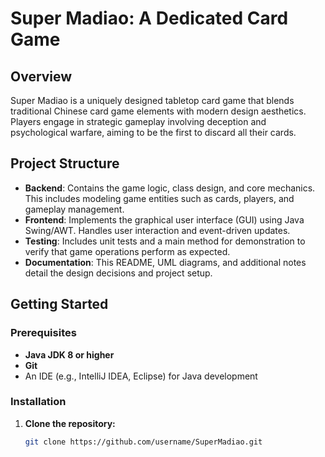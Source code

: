 # Super Madiao: A Dedicated Card Game

## Overview
Super Madiao is a uniquely designed tabletop card game that blends traditional Chinese card game elements with modern design aesthetics. Players engage in strategic gameplay involving deception and psychological warfare, aiming to be the first to discard all their cards.

## Project Structure
- **Backend**: Contains the game logic, class design, and core mechanics. This includes modeling game entities such as cards, players, and gameplay management.
- **Frontend**: Implements the graphical user interface (GUI) using Java Swing/AWT. Handles user interaction and event-driven updates.
- **Testing**: Includes unit tests and a main method for demonstration to verify that game operations perform as expected.
- **Documentation**: This README, UML diagrams, and additional notes detail the design decisions and project setup.

## Getting Started

### Prerequisites
- **Java JDK 8 or higher**
- **Git**
- An IDE (e.g., IntelliJ IDEA, Eclipse) for Java development

### Installation
1. **Clone the repository:**
   ```bash
   git clone https://github.com/username/SuperMadiao.git
